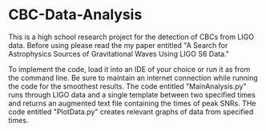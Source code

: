 # CBC-Data-Analysis

This is a high school research project for the detection of CBCs from LIGO data.  Before using please read the my paper entitled "A Search for Astrophysics Sources of Gravitational Waves Using LIGO S6 Data." 

To implement the code, load it into an IDE of your choice or run it as from the command line.  Be sure to maintain an internet connection while running the code for the smoothest results.  The code entitled "MainAnalysis.py" runs through LIGO data and a single template between two specified times and returns an augmented text file containing the times of peak SNRs.  THe code entitled "PlotData.py" creates relevant graphs of data from specified times.  

